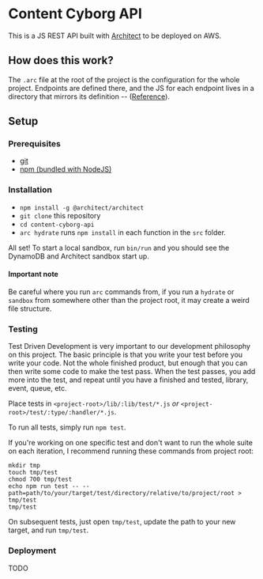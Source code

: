 # Content Cyborg API

This is a JS REST API built with [Architect](https://arc.codes) to be deployed on AWS.

## How does this work?

The `.arc` file at the root of the project is the configuration for the whole project. Endpoints are defined there, and the JS for each endpoint lives in a directory that mirrors its definition -- ([Reference](https://arc.codes/reference/arc/http)).

## Setup

### Prerequisites

- [git](https://git-scm.com/)
- [npm (bundled with NodeJS)](https://nodejs.org/en/)

### Installation

- `npm install -g @architect/architect`
- `git clone` this repository
- `cd content-cyborg-api`
- `arc hydrate` runs `npm install` in each function in the `src` folder.

All set! To start a local sandbox, run `bin/run` and you should see the DynamoDB and Architect sandbox start up.

#### Important note

Be careful where you run `arc` commands from, if you run a `hydrate` or `sandbox` from somewhere other than the project root, it may create a weird file structure.

### Testing

Test Driven Development is very important to our development philosophy on this project. The basic principle is that you write your test before you write your code. Not the whole finished product, but enough that you can then write some code to make the test pass. When the test passes, you add more into the test, and repeat until you have a finished and tested, library, event, queue, etc.

Place tests in `<project-root>/lib/:lib/test/*.js` _or_ `<project-root>/test/:type/:handler/*.js`.

To run all tests, simply run `npm test`.

If you're working on one specific test and don't want to run the whole suite on each iteration, I recommend running these commands from project root:

```
mkdir tmp
touch tmp/test
chmod 700 tmp/test
echo npm run test -- --path=path/to/your/target/test/directory/relative/to/project/root > tmp/test
tmp/test
```

On subsequent tests, just open `tmp/test`, update the path to your new target, and run `tmp/test`.

### Deployment

TODO
